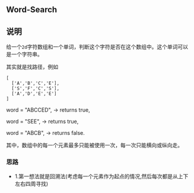 ## Word-Search

## 说明
给一个`2d`字符数组和一个单词，判断这个字符是否在这个数组中。这个单词可以是一个字符串。

其实就是找路径，例如

```
[
  ['A','B','C','E'],
  ['S','F','C','S'],
  ['A','D','E','E']
]
```

word = "ABCCED", -> returns true,

word = "SEE", -> returns true,

word = "ABCB", -> returns false.

其中，数组中的每一个元素最多只能被使用一次，每一次只能横向或纵向走。

### 思路

* 1.第一想法就是回溯法(考虑每一个元素作为起点的情况,然后每次都是从上下左右四周寻找)

